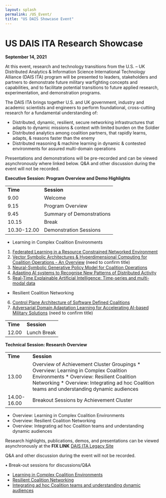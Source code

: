 ```yaml
---
layout: splash
permalink: /US_Event/
title: "US DAIS Showcase Event"
---
```


# US DAIS ITA Research Showcase
**September 14, 2021**

At this event, research and technology transitions from the U.S. – UK Distributed Analytics & Information Science International Technology Alliance (DAIS ITA) program will be presented to leaders, stakeholders and partners to demonstrate future military warfighting concepts and capabilities, and to facilitate potential transitions to future applied research, experimentation, and demonstration programs.

The DAIS ITA brings together U.S. and UK government, industry and academic scientists and engineers to perform foundational, cross-cutting research for a fundamental understanding of: 
* Distributed, dynamic, resilient, secure networking infrastructures that adapts to dynamic missions & context with limited burden on the Soldier
* Distributed analytics among coalition partners, that rapidly learns, adapts, & reasons faster than the enemy
* Distributed reasoning & machine learning in dynamic & contested environments for assured multi-domain operations

Presentations and demonstrations will be pre-recorded and can be viewed asynchronously where linked below. Q&A and other discussion during the event will not be recorded.

**Executive Session: Program Overview and Demo Highlights**

<table>
  <tbody>
    <tr>
      <td><b>Time</b></td>
      <td><b>Session</b></td>
    </tr>
    <tr>
      <td>9.00</td>
      <td>Welcome</td>
    </tr>
    <tr>
      <td>9.15</td>
      <td>Program Overview</td>
    </tr>
    <tr>
      <td>9.45</td>
      <td>Summary of Demonstrations</td>
    </tr>
    <tr>
      <td>10.15</td>
      <td>Break</td>
    </tr>
    <tr>
      <td>10.30-12.00</td>
      <td>Demonstration Sessions</td>
       </tr>
  </tbody>
</table>

* Learning in Complex Coalition Environments
1.	[Federated Learning in a Resource Constrained Networked Environment](/1a08/)
2.	[Vector Symbolic Architectures & Hyperdimensional Computing for Coalition Operations - An Overview](/1a11/) (need to confirm title)
3.	[Neural-Symbolic Generative Policy Model for Coalition Operations](/1c02/)
4.	[Adapting AI systems to Recognise New Patterns of Distributed Activity](/1c16/)
5.	[Real-Time Explainable Artificial Intelligence: Time-series and multi-modal data](/1d01/)
* Resilient Coalition Networking
6.	[Control Plane Architecture of Software Defined Coalitions](/2a08/)
7.	[Adversarial Domain Adaptation Learning for Accelerating AI-based Military Solutions](/2c01/) (need to confirm title)
      
<table>
  <tbody>
    <tr>
      <td><b>Time</b></td>
      <td><b>Session</b></td>
    </tr>
    <tr>
      <td>12.00</td>
      <td>Lunch Break</td>
    </tr>
  </tbody>
</table>

**Technical Session: Research Overview**
<table>
  <tbody>
    <tr>
      <td><b>Time</b></td>
      <td><b>Session</b></td>
    </tr>
    <tr>
      <td>13.00</td>
      <td>Overview of Achievement Cluster Groupings
      * Overview: Learning in Complex Coalition Environments
      * Overview: Resilient Coalition Networking
      * Overview: Integrating ad hoc Coalition teams and understanding dynamic audiences
      </td>
    </tr>
    <tr>
      <td>14.00-16.00</td>
      <td>Breakout Sessions by Achievement Cluster</td>
    </tr>
  </tbody>
</table>

* Overview: Learning in Complex Coalition Environments
* Overview: Resilient Coalition Networking
* Overview: Integrating ad hoc Coalition teams and understanding dynamic audiences

Research highlights, publications, demos, and presentations can be viewed asynchronously at the **FIX LINK** [DAIS ITA Legacy Site](/index.md/)

Q&A and other discussion during the event will not be recorded.

•	Break-out sessions for discussions/Q&A
*	[Learning in Complex Coalition Environments](/cluster1/)
*	[Resilient Coalition Networking](/cluster2/)
*	[Integrating ad hoc Coalition teams and understanding dynamic audiences](/cluster3/)

